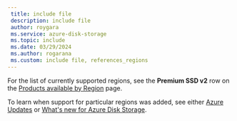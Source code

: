 ```yaml
---
 title: include file
 description: include file
 author: roygara
 ms.service: azure-disk-storage
 ms.topic: include
 ms.date: 03/29/2024
 ms.author: rogarana
 ms.custom: include file, references_regions
---
```

For the list of currently supported regions, see the **Premium SSD v2** row on the [Products available by Region](https://azure.microsoft.com/explore/global-infrastructure/products-by-region/?products=storage) page.

To learn when support for particular regions was added, see either [Azure Updates](https://azure.microsoft.com/updates/?query=disk%20storage) or [What's new for Azure Disk Storage](../articles/virtual-machines/disks-whats-new.md).
